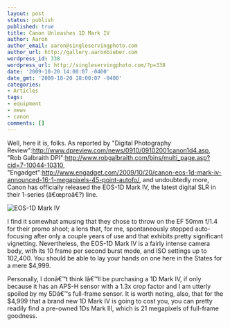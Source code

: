 ```yaml
---
layout: post
status: publish
published: true
title: Canon Unleashes 1D Mark IV
author: Aaron
author_email: aaron@singleservingphoto.com
author_url: http://gallery.aaronbieber.com
wordpress_id: 338
wordpress_url: http://singleservingphoto.com/?p=338
date: '2009-10-20 14:00:07 -0400'
date_gmt: '2009-10-20 18:00:07 -0400'
categories:
- Articles
tags:
- equipment
- news
- canon
comments: []
---
```

Well, here it is, folks. As reported by "Digital Photography
Review":http://www.dpreview.com/news/0910/09102001canon1d4.asp, "Rob
Galbraith
DPI":http://www.robgalbraith.com/bins/multi_page.asp?cid=7-10044-10310,
"Engadget":http://www.engadget.com/2009/10/20/canon-eos-1d-mark-iv-announced-16-1-megapixels-45-point-autofo/,
and undoubtedly more, Canon has officially released the EOS-1D Mark IV,
the latest digital SLR in their 1-series (â€œproâ€?) line.

![EOS-1D Mark
IV](http://singleservingphoto.com/wp-content/uploads/2009/10/canon-eos-mark-iv-press-rm-eng1-287x300.jpg "EOS-1D Mark IV")

I find it somewhat amusing that they chose to throw on the EF 50mm f/1.4
for their promo shoot; a lens that, for me, spontaneously stopped
auto-focusing after only a couple years of use and that exhibits pretty
significant vignetting. Nevertheless, the EOS-1D Mark IV is a fairly
intense camera body, with its 10 frame per second burst mode, and ISO
settings up to 102,400. You should be able to lay your hands on one here
in the States for a mere \$4,999.

Personally, I donâ€™t think Iâ€™ll be purchasing a 1D Mark IV, if only
because it has an APS-H sensor with a 1.3x crop factor and I am utterly
spoiled by my 5Dâ€™s full-frame sensor. It is worth noting, also, that
for the \$4,999 that a brand new 1D Mark IV is going to cost you, you
can pretty readily find a pre-owned 1Ds Mark III, which is 21 megapixels
of full-frame goodness.
